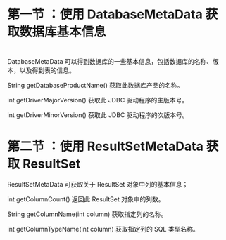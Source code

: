 # 第一节 ：使用 DatabaseMetaData  获取数据库基本信息

# 

DatabaseMetaData 可以得到数据库的一些基本信息，包括数据库的名称、版本，以及得到表的信息。

String getDatabaseProductName\(\) 获取此数据库产品的名称。

int getDriverMajorVersion\(\) 获取此 JDBC 驱动程序的主版本号。

int getDriverMinorVersion\(\) 获取此 JDBC 驱动程序的次版本号。

# 第二节 ：使用 ResultSetMetaData  获取 ResultSet 

ResultSetMetaData 可获取关于 ResultSet 对象中列的基本信息；

int getColumnCount\(\) 返回此 ResultSet 对象中的列数。

String getColumnName\(int column\) 获取指定列的名称。

int getColumnTypeName\(int column\) 获取指定列的 SQL 类型名称。



